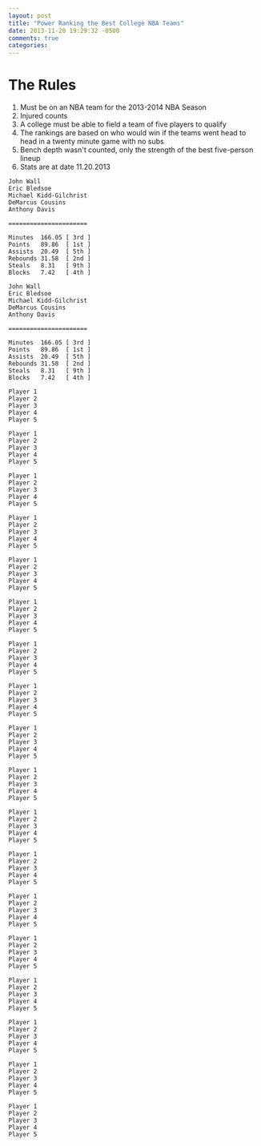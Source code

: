 ```yaml
---
layout: post
title: "Power Ranking the Best College NBA Teams"
date: 2013-11-20 19:29:32 -0500
comments: true
categories:
---
```


# The Rules
  1. Must be on an NBA team for the 2013-2014 NBA Season
  2. Injured counts
  3. A college must be able to field a team of five players to qualify
  4. The rankings are based on who would win if the teams went head to head in a twenty minute game with no subs
  5. Bench depth wasn't counted, only the strength of the best five-person lineup
  6. Stats are at date 11.20.2013


``` plain #1 - Kentucky
John Wall
Eric Bledsoe
Michael Kidd-Gilchrist
DeMarcus Cousins
Anthony Davis

======================

Minutes  166.05 [ 3rd ]
Points   89.86  [ 1st ]
Assists  20.49  [ 5th ]
Rebounds 31.58  [ 2nd ]
Steals   8.31   [ 9th ]
Blocks   7.42   [ 4th ]
```

``` plain Kansas
John Wall
Eric Bledsoe
Michael Kidd-Gilchrist
DeMarcus Cousins
Anthony Davis

======================

Minutes  166.05 [ 3rd ]
Points   89.86  [ 1st ]
Assists  20.49  [ 5th ]
Rebounds 31.58  [ 2nd ]
Steals   8.31   [ 9th ]
Blocks   7.42   [ 4th ]
```

``` plain Washington
Player 1
Player 2
Player 3
Player 4
Player 5
```

``` plain LSU
Player 1
Player 2
Player 3
Player 4
Player 5
```

``` plain UCLA
Player 1
Player 2
Player 3
Player 4
Player 5
```

``` plain North Carolina
Player 1
Player 2
Player 3
Player 4
Player 5
```

``` plain Texas
Player 1
Player 2
Player 3
Player 4
Player 5
```

``` plain Florida
Player 1
Player 2
Player 3
Player 4
Player 5
```

``` plain Wake Forest
Player 1
Player 2
Player 3
Player 4
Player 5
```

``` plain Georgia Tech
Player 1
Player 2
Player 3
Player 4
Player 5
```

``` plain Arizona
Player 1
Player 2
Player 3
Player 4
Player 5
```

``` plain Marquette
Player 1
Player 2
Player 3
Player 4
Player 5
```

``` plain Duke
Player 1
Player 2
Player 3
Player 4
Player 5
```

``` plain Louisville
Player 1
Player 2
Player 3
Player 4
Player 5
```

``` plain Connecticut
Player 1
Player 2
Player 3
Player 4
Player 5
```

``` plain Ohio State
Player 1
Player 2
Player 3
Player 4
Player 5
```

``` plain Georgetown
Player 1
Player 2
Player 3
Player 4
Player 5
```

``` plain USC
Player 1
Player 2
Player 3
Player 4
Player 5
```

``` plain Syracuse
Player 1
Player 2
Player 3
Player 4
Player 5
```

``` plain Gonzaga
Player 1
Player 2
Player 3
Player 4
Player 5
```
